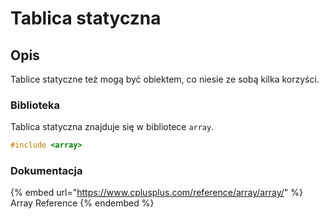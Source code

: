 # Tablica statyczna

## Opis

Tablice statyczne też mogą być obiektem, co niesie ze sobą kilka korzyści.

### Biblioteka

Tablica statyczna znajduje się w bibliotece `array`.

```cpp
#include <array>
```

### Dokumentacja

{% embed url="https://www.cplusplus.com/reference/array/array/" %}
Array Reference
{% endembed %}